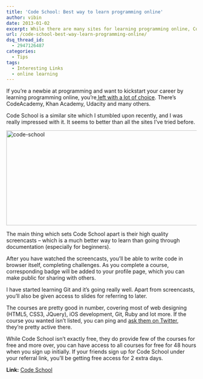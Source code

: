 ```yaml
---
title: 'Code School: Best way to learn programming online'
author: vibin
date: 2013-01-02
excerpt: While there are many sites for learning programming online, Code School sets itself apart with high quality screencasts, PDFs and in-browser coding challenges.
url: /code-school-best-way-learn-programming-online/
dsq_thread_id:
  - 2947126487
categories:
  - Tips
tags:
  - Interesting Links
  - online learning
---
```

If you&#8217;re a newbie at programming and want to kickstart your career by learning programming online, you&#8217;re[ left with a lot of choice][1]. There&#8217;s CodeAcademy, Khan Academy, Udacity and many others.

Code School is a similar site which I stumbled upon recently, and I was really impressed with it. It seems to better than all the sites I&#8217;ve tried before.

[<img role="img" class="wp-image-70111" alt="code-school" src="http://cdn.devilsworkshop.org/files/2013/01/Codeschool-1024x416.png" width="620" height="251" />][2]

The main thing which sets Code School apart is their high quality screencasts &#8211; which is a much better way to learn than going through documentation (especially for beginners).

After you have watched the screencasts, you&#8217;ll be able to write code in browser itself, completing challenges. As you complete a course, corresponding badge will be added to your profile page, which you can make public for sharing with others.

I have started learning Git and it&#8217;s going really well. Apart from screencasts, you&#8217;ll also be given access to slides for referring to later.

The courses are pretty good in number, covering most of web designing (HTML5, CSS3, JQuery), iOS development, Git, Ruby and lot more. If the course you wanted isn&#8217;t listed, you can ping and <a href="https://twitter.com/codeschool" onclick="_gaq.push(['_trackEvent', 'outbound-article', 'https://twitter.com/codeschool', 'ask them on Twitter']);" >ask them on Twitter</a>, they&#8217;re pretty active there.

While Code School isn&#8217;t exactly free, they do provide few of the courses for free and more over, you can have access to all courses for free for 48 hours when you sign up initially. If your friends sign up for Code School under your referral link, you&#8217;ll be getting free access for 2 extra days.

**Link:** <a href="http://www.codeschool.com/" onclick="_gaq.push(['_trackEvent', 'outbound-article', 'http://www.codeschool.com/', 'Code School']);" >Code School</a>

 [1]: http://devilsworkshop.org/news/learn-python-programming-language-for-beginners/60276/
 [2]: http://cdn.devilsworkshop.org/files/2013/01/Codeschool.png
